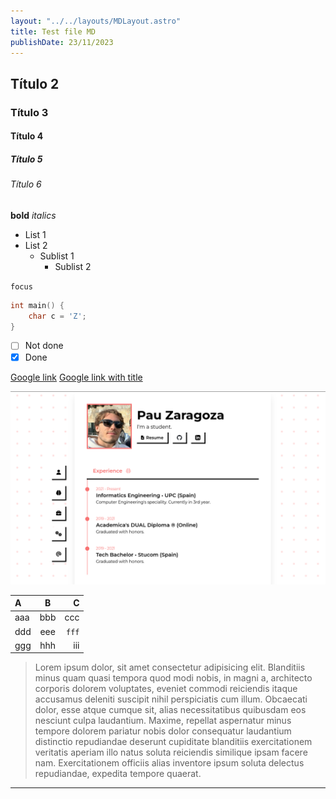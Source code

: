 ```yaml
---
layout: "../../layouts/MDLayout.astro"
title: Test file MD
publishDate: 23/11/2023
---
```


## Título 2
### Título 3
#### Título 4
##### Título 5
###### Título 6

**bold**
_italics_

* List 1
* List 2
  * Sublist 1
    * Sublist 2

`focus`

```c
int main() {
    char c = 'Z';
}
```

- [ ] Not done
- [x] Done

[Google link](https://www.google.com)
[Google link with title](https://www.google.com "Google's Homepage")

![img-1](../../../public/imgs/web-portfolio.png)

|  A  |  B  |  C  |
|:----|:---:|----:|
| aaa | bbb | ccc |
| ddd | eee | `fff` |
| ggg | hhh | iii |

> Lorem ipsum dolor, sit amet consectetur adipisicing elit. Blanditiis minus quam quasi tempora quod modi nobis, in magni a, architecto corporis dolorem voluptates, eveniet commodi reiciendis itaque accusamus deleniti suscipit nihil perspiciatis cum illum. Obcaecati dolor, esse atque cumque sit, alias necessitatibus quibusdam eos nesciunt culpa laudantium. Maxime, repellat aspernatur minus tempore dolorem pariatur nobis dolor consequatur laudantium distinctio repudiandae deserunt cupiditate blanditiis exercitationem veritatis aperiam illo natus soluta reiciendis similique ipsam facere nam. Exercitationem officiis alias inventore ipsum soluta delectus repudiandae, expedita tempore quaerat.

---